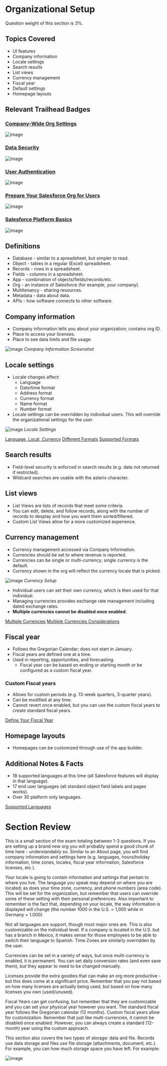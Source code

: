 # Organizational Setup

Question weight of this section is 3%.

## Topics Covered

* UI features
* Company information
* Locale settings
* Search results
* List views
* Currency management
* Fiscal year
* Default settings
* Homepage layouts

## Relevant Trailhead Badges

### [Company-Wide Org Settings](https://trailhead.salesforce.com/en/content/learn/modules/company_wide_org_settings)
![image](images/1/badge1.png)

### [Data Security](https://trailhead.salesforce.com/en/content/learn/modules/data_security)
![image](images/1/badge2.png)

### [User Authentication](https://trailhead.salesforce.com/en/content/learn/modules/identity_login?trailmix_creator_id=strailhead&trailmix_id=prepare-for-your-salesforce-administrator-credential)
![image](images/1/badge3.png)

### [Prepare Your Salesforce Org for Users](https://trailhead.salesforce.com/en/content/learn/projects/prepare-your-salesforce-org-for-users)
![image](images/1/badge4.png)

### [Salesforce Platform Basics](https://trailhead.salesforce.com/en/content/learn/modules/starting_force_com?trailmix_creator_id=strailhead&trailmix_id=prepare-for-your-salesforce-administrator-credential)
![image](images/1/badge5.png)

## Definitions
* Database - similar to a spreadsheet, but simpler to read.
* Object - tables in a regular (Excel) spreadsheet.
* Records - rows in a spreadsheet.
* Fields - columns in a spreadsheet.
* App - combination of objects/fields/records/etc.
* Org - an instance of Salesforce (for example, your company).
* Multitenancy - sharing resources.
* Metadata - data about data.
* APIs - how software connects to other software.

## Company information

* Company information tells you about your organization; contains org ID.
* Place to access your licenses.
* Place to see data limits and file usage.

![image](images/1/companyinfo.png)
            _Company Information Screenshot_


## Locale settings

* Locale changes affect:
  * Language
  * Date/time format
  * Address format
  * Currency format
  * Name format
  * Number format
* Locale settings can be overridden by individual users. This will override the organizational settings for the user.

![image](images/1/locale.png)
            _Locale Settings_

[Language, Local, Currency](https://help.salesforce.com/articleView?id=admin_language_locale_currency.htm&type=0)
[Different Formats](https://help.salesforce.com/articleView?id=basics_understanding_values_curr_date_phone.htm&type=5)
[Supported Formats](https://help.salesforce.com/articleView?id=admin_supported_locales.htm&type=5)


## Search results

* Field-level security is enforced in search results (e.g. data not returned if restricted). 
* Wildcard searches are usable with the asterix character. 

## List views

* List Views are lists of records that meet some criteria.
* You can edit, delete, and follow records, along with the number of records to desplay and how you want them sorted/filtered.
* Custom List Views allow for a more customized experience. 

## Currency management

* Currency management accessed via Company Information.
* Currencies should be set to where revenue is reported.
* Currencies can be single or multi-currency; single currency is the default.
* Currency shown in the org will reflect the currency locale that is picked.

![image](images/1/currencysetup.png)
            _Currency Setup_

* Individual users can set their own currency, which is then used for that individual.
* Managing currencies provides exchange rate management including dated exchange rates.
* __Multiple currencies cannot be disabled once enabled.__

[Multiple Currencies](https://help.salesforce.com/articleView?id=admin_currency.htm&type=0)
[Multiple Currencies Considerations](https://help.salesforce.com/articleView?id=admin_enable_multicurrency_implications.htm&type=5)

## Fiscal year

* Follows the Gregorian Calendar; does not start in January.
* Fiscal years are defined one at a time.
* Used in reporting, opportunities, and forecasting.
  * Fiscal year can be based on ending or starting month or be configured as a custom fiscal year.

### Custom Fiscal years

* Allows for custom periods (e.g. 13-week quarters, 3-quarter years).
* Can be modified at any time.
* Cannot revert once enabled, but you can use the custom fiscal years to create standard fiscal years.

[Define Your Fiscal Year](https://help.salesforce.com/articleView?id=admin_about_cfy.htm&type=5)

## Homepage layouts

* Homepages can be customized through use of the app builder. 

## Additional Notes & Facts

* 18 supported languages at this time (all Salesforce features will display in that language).
* 17 end user languages (all standard object field labels and pages works).
* Over 30 platform only languages.

[Supported Languages](https://help.salesforce.com/articleView?id=faq_getstart_what_languages_does.htm&type=5)

# Section Review

This is a small section of the exam totaling between 1-3 questions. If you are setting up a brand new org you will probably spend a good chunk of time here - understandably so. Similar to an About page, you will find company information and settings here (e.g. languages, hours/holiday information, time zones, locales, fiscal year information, Salesforce licenses, etc.).

Your locale is going to contain information and settings that pertain to where you live. The language you speak may depend on where you are located; as does your time zone, currency, and phone numbers (area code). This will be set for the organization, but remember that users can override some of these setting with their personal preferences. Also important to remember is the fact that, depending on your locale, the way information is displayed will change (the number 1000 in the U.S. = 1,000 while in Germany = 1.000).

Not all languages are support, though most major ones are. This is also customizable on the individual level. If a company is located in the U.S. but has a branch in Mexico, it makes sense for those employees to be able to switch their language to Spanish. Time Zones are similarly overridden by the user.

Currencies can be set in a variety of ways, but once multi-currency is enabled, it is permanent. You can set daily conversion rates (and even save them), but they appear to need to be changed manually.

Licenses provide the extra goodies that can make an org more productive - but this does come at a significant price. Remember that you pay not based on how many licenses are actually being used, but based on how many licenses you own (used/unused).

Fiscal Years can get confusing, but remember that they are customizable and you can set your physical year however you want. The standard fiscal year follows the Gregorian calendar (12 months). Custom fiscal years allow for customization. Remember that just like multi-currencies, it cannot be disabled once enabled. However, you can always create a standard (12-month) year using the custom approach.

This section also covers the two types of storage: data and file. Records use data storage and files use file storage (attachments, document, etc.). For example, you can how much storage space you have left. For example:

![image](images/1/file_storage.png)
